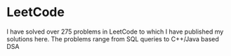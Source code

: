 # LeetCode
I have solved over 275 problems in LeetCode to which I have published my solutions here. The problems range from SQL queries to C++/Java based DSA
